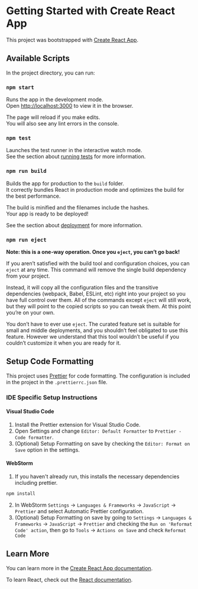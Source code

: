 # Getting Started with Create React App

This project was bootstrapped with [Create React App](https://github.com/facebook/create-react-app).

## Available Scripts

In the project directory, you can run:

### `npm start`

Runs the app in the development mode.\
Open [http://localhost:3000](http://localhost:3000) to view it in the browser.

The page will reload if you make edits.\
You will also see any lint errors in the console.

### `npm test`

Launches the test runner in the interactive watch mode.\
See the section about [running tests](https://facebook.github.io/create-react-app/docs/running-tests) for more
information.

### `npm run build`

Builds the app for production to the `build` folder.\
It correctly bundles React in production mode and optimizes the build for the best performance.

The build is minified and the filenames include the hashes.\
Your app is ready to be deployed!

See the section about [deployment](https://facebook.github.io/create-react-app/docs/deployment) for more information.

### `npm run eject`

**Note: this is a one-way operation. Once you `eject`, you can’t go back!**

If you aren’t satisfied with the build tool and configuration choices, you can `eject` at any time. This command will
remove the single build dependency from your project.

Instead, it will copy all the configuration files and the transitive dependencies (webpack, Babel, ESLint, etc) right
into your project so you have full control over them. All of the commands except `eject` will still work, but they will
point to the copied scripts so you can tweak them. At this point you’re on your own.

You don’t have to ever use `eject`. The curated feature set is suitable for small and middle deployments, and you
shouldn’t feel obligated to use this feature. However we understand that this tool wouldn’t be useful if you couldn’t
customize it when you are ready for it.

## Setup Code Formatting

This project uses [Prettier](https://prettier.io/docs/en/) for code formatting. The configuration is included in the
project in
the `.prettierrc.json` file.

### IDE Specific Setup Instructions

#### Visual Studio Code

1. Install the Prettier extension for Visual Studio Code.
2. Open Settings and change `Editor: Default Formatter` to `Prettier - Code formatter`.
3. (Optional) Setup Formatting on save by checking the `Editor: Format on Save` option in the settings.

#### WebStorm

1. If you haven't already run, this installs the necessary dependencies including prettier.

```bash 
npm install
```

2. In WebStorm `Settings` -> `Languages & Frameworks` -> `JavaScript` -> `Prettier` and select Automatic Prettier
   configuration.
3. (Optional) Setup Formatting on save by going to `Settings` -> `Languages & Frameworks` -> `JavaScript` ->
   `Prettier` and checking the `Run on 'Reformat Code' action`, then go to `Tools` -> `Actions on Save` and
   check `Reformat Code`

## Learn More

You can learn more in
the [Create React App documentation](https://facebook.github.io/create-react-app/docs/getting-started).

To learn React, check out the [React documentation](https://reactjs.org/).
